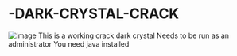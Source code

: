 # -DARK-CRYSTAL-CRACK
![image](https://user-images.githubusercontent.com/87024841/188312660-90046676-7f63-4fff-a5fc-cc79f9197ad9.png)
This is a working crack dark crystal
Needs to be run as an administrator
You need java installed
